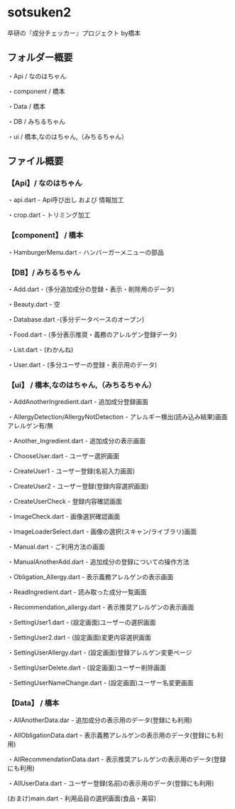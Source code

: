 # sotsuken2

卒研の『成分チェッカー』プロジェクト  by橋本

## フォルダー概要 
・Api / なのはちゃん

・component / 橋本

・Data / 橋本

・DB / みちるちゃん

・ui / 橋本,なのはちゃん,（みちるちゃん）


## ファイル概要
### 【Api】/ なのはちゃん

・api.dart - Api呼び出し および 情報加工

・crop.dart - トリミング加工

### 【component】 / 橋本

・HamburgerMenu.dart - ハンバーガーメニューの部品

### 【DB】/ みちるちゃん

・Add.dart - (多分追加成分の登録・表示・削除用のデータ)

・Beauty.dart - 空

・Database.dart -(多分データベースのオープン)

・Food.dart - (多分表示推奨・義務のアレルゲン登録データ)

・List.dart - (わかんね)

・User.dart - (多分ユーザーの登録・表示用のデータ)

### 【ui】 / 橋本,なのはちゃん,（みちるちゃん）

・AddAnotherIngredient.dart - 追加成分登録画面

・AllergyDetection/AllergyNotDetection - アレルギー検出(読み込み結果)画面   アレルゲン有/無

・Another_Ingredient.dart - 追加成分の表示画面

・ChooseUser.dart - ユーザー選択画面

・CreateUser1 - ユーザー登録(名前入力画面)

・CreateUser2 - ユーザー登録(登録内容選択画面)

・CreateUserCheck - 登録内容確認画面

・ImageCheck.dart - 画像選択確認画面

・ImageLoaderSelect.dart - 画像の選択(スキャン/ライブラリ)画面

・Manual.dart - ご利用方法の画面

・ManualAnotherAdd.dart - 追加成分の登録についての操作方法

・Obligation_Allergy.dart - 表示義務アレルゲンの表示画面

・ReadIngredient.dart - 読み取った成分一覧画面

・Recommendation_allergy.dart - 表示推奨アレルゲンの表示画面

・SettingUser1.dart - (設定画面)ユーザーの選択画面

・SettingUser2.dart - (設定画面)変更内容選択画面

・SettingUserAllergy.dart - (設定画面)登録アレルゲン変更ページ

・SettingUserDelete.dart - (設定画面)ユーザー削除画面

・SettingUserNameChange.dart - (設定画面)ユーザー名変更画面


### 【Data】 / 橋本

・AllAnotherData.dar - 追加成分の表示用のデータ(登録にも利用)

・AllObligationData.dart - 表示義務アレルゲンの表示用のデータ(登録にも利用)

・AllRecommendationData.dart - 表示推奨アレルゲンの表示用のデータ(登録にも利用)

・AllUserData.dart - ユーザー登録(名前)の表示用のデータ(登録にも利用)


(おまけ)main.dart - 利用品目の選択画面(食品・美容)